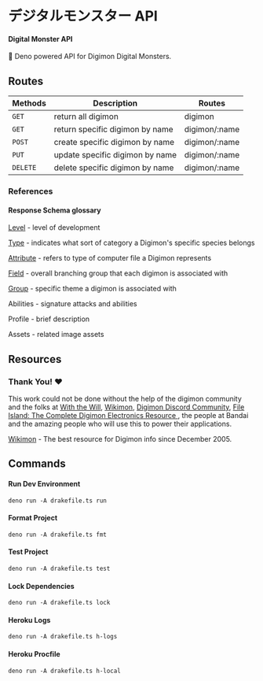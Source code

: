 # **デジタルモンスター API**

#### Digital Monster API

👾 Deno powered API for Digimon Digital Monsters.

## Routes

| Methods  | Description                     | Routes        |
| -------- | ------------------------------- | ------------- |
| `GET`    | return all digimon              | digimon       |
| `GET`    | return specific digimon by name | digimon/:name |
| `POST`   | create specific digimon by name | digimon/:name |
| `PUT`    | update specific digimon by name | digimon/:name |
| `DELETE` | delete specific digimon by name | digimon/:name |

### References

#### Response Schema glossary

[Level](https://wikimon.net/Evolution_Stage) - level of development

[Type](https://wikimon.net/Type) - indicates what sort of category a Digimon's specific species belongs

[Attribute](https://wikimon.net/Attribute) - refers to type of computer file a Digimon represents

[Field](https://wikimon.net/Field) - overall branching group that each digimon is associated with

[Group](https://wikimon.net/Group) - specific theme a digimon is associated with

Abilities - signature attacks and abilities

Profile - brief description

Assets - related image assets

## Resources

### **Thank You! ❤️**

This work could not be done without the help of the digimon community and the folks at [With the Will](https://withthewill.net/), [Wikimon](wikimon), [Digimon Discord Community](https://discord.gg/0VODO3ww0zghqOCO), [File Island: The Complete Digimon Electronics Resource
](http://lcd.withthewill.net/), the people at Bandai and the amazing people who will use this to power their applications.

[Wikimon](https://wikimon.net/Main_Page) - The best resource for Digimon info since December 2005.

## Commands

#### Run Dev Environment

```CLI
deno run -A drakefile.ts run
```

#### Format Project

```CLI
deno run -A drakefile.ts fmt
```

#### Test Project

```CLI
deno run -A drakefile.ts test
```

#### Lock Dependencies

```CLI
deno run -A drakefile.ts lock
```

#### Heroku Logs

```CLI
deno run -A drakefile.ts h-logs
```

#### Heroku Procfile

```CLI
deno run -A drakefile.ts h-local
```
